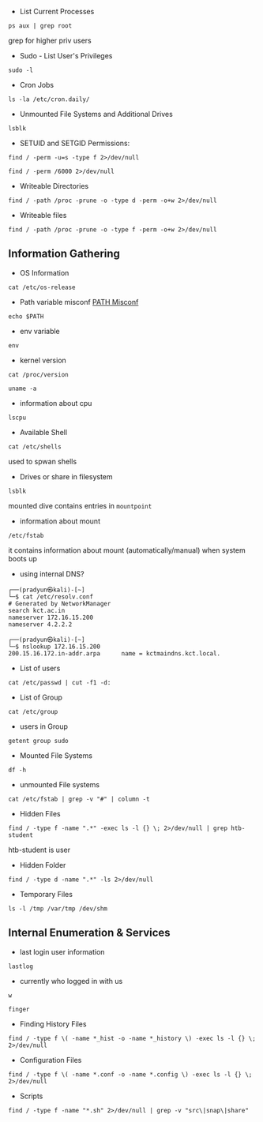 
- List Current Processes
```shell-session
ps aux | grep root
```
grep for higher priv users

- Sudo - List User's Privileges
```shell-session
sudo -l
```
- Cron Jobs
```shell-session
ls -la /etc/cron.daily/
```
- Unmounted File Systems and Additional Drives
```shell-session
lsblk
```
- SETUID and SETGID Permissions:
```
find / -perm -u=s -type f 2>/dev/null
```

```
find / -perm /6000 2>/dev/null

```
- Writeable Directories
```shell-session
find / -path /proc -prune -o -type d -perm -o+w 2>/dev/null
```
- Writeable files
```shell-session
find / -path /proc -prune -o -type f -perm -o+w 2>/dev/null
```


## Information Gathering

- OS Information
```shell-session
cat /etc/os-release
```

- Path variable misconf [PATH Misconf](https://www.hackingarticles.in/linux-privilege-escalation-using-path-variable/)
```shell-session
echo $PATH
```

- env variable
```
env
```

- kernel version

```
cat /proc/version
```

```
uname -a
```

- information about cpu

```
lscpu
```

- Available Shell

```
cat /etc/shells
```

used to spwan shells 

- Drives or share in filesystem 
```
lsblk
```

mounted dive contains entries in `mountpoint`

- information about mount
```
/etc/fstab
```
it contains information about mount (automatically/manual) when system boots up


- using internal DNS?

```
┌──(pradyun㉿kali)-[~]
└─$ cat /etc/resolv.conf            
# Generated by NetworkManager
search kct.ac.in
nameserver 172.16.15.200
nameserver 4.2.2.2

┌──(pradyun㉿kali)-[~]
└─$ nslookup 172.16.15.200 
200.15.16.172.in-addr.arpa      name = kctmaindns.kct.local.
```

- List of users
```shell-session
cat /etc/passwd | cut -f1 -d:
```

- List of Group

```shell-session
cat /etc/group
```

- users in Group
```shell-session
getent group sudo
```

- Mounted File Systems
```shell-session
df -h
```

- unmounted File systems

```shell-session
cat /etc/fstab | grep -v "#" | column -t
```

- Hidden Files
```shell-session
find / -type f -name ".*" -exec ls -l {} \; 2>/dev/null | grep htb-student
```
htb-student is user

- Hidden Folder

```shell-session
find / -type d -name ".*" -ls 2>/dev/null
```

- Temporary Files

```shell-session
ls -l /tmp /var/tmp /dev/shm
```


## Internal Enumeration & Services

- last login user information
```shell-session
lastlog
```

- currently who logged in with us
```
w
```

```
finger
```

- Finding History Files

```shell-session
find / -type f \( -name *_hist -o -name *_history \) -exec ls -l {} \; 2>/dev/null
```

- Configuration Files

```shell-session
find / -type f \( -name *.conf -o -name *.config \) -exec ls -l {} \; 2>/dev/null
```

- Scripts

```shell-session
find / -type f -name "*.sh" 2>/dev/null | grep -v "src\|snap\|share"
```

